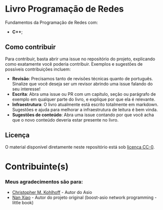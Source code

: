 # Livro Programação de Redes

Fundamentos da Programação de Redes com:

* **C++**;

## Como contribuir

Para contribuir, basta abrir uma issue no repositório do projeto, explicando como exatamente você poderia contribuir.
Exemplos e sugestões de possíveis contribuições incluem:

- **Revisão**: Precisamos tanto de revisões técnicas quanto de português. Sinalize que você deseja ser um revisor abrindo uma issue falando do seu interesse!
- **Escrita**: Abra uma issue ou PR com um capítulo, seção ou parágrafo de exemplo em qualquer parte do livro, e explique por que ela é relevante.
- **Infraestrutura**: O livro atualmente está escrito totalmente em markdown. Sugestões e ajuda para melhorar a infraestrutura de leitura é bem vinda.
- **Sugestões de conteúdo**: Abra uma issue contando por que você acha que o novo conteúdo deveria estar presente no livro.


## Licença

O material disponível diretamente neste repositório está sob [licença CC-0](LICENSE).

# Contribuinte(s)

### Meus agradecimentos são para:

- [Christopher M. Kohlhoff](https://github.com/chriskohlhoff) - Autor do Asio
- [Nan Xiao](https://github.com/NanXiao/boost-asio-network-programming-little-book) - Autor do projeto original (boost-asio network programming - little book)